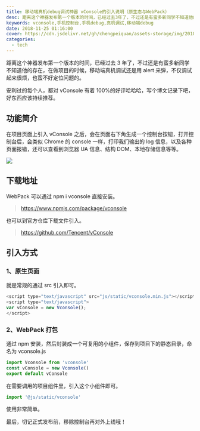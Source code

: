 ```yaml
---
title: 移动端真机debug调试神器 vConsole的引入说明（原生态与WebPack）
desc: 距离这个神器发布第一个版本的时间，已经过去3年了，不过还是有蛮多新同学不知道他的存在，在做项目的时候，移动端真机调试还是用alert来弹，不仅调试起来很烦，也蛮不好定位问题的。安利过的每个人，都对vConsole有着100%的好评哈哈哈，写个博文记录下吧，好东西应该持续推荐。
keywords: vconsole,手机控制台,手机debug,真机调试,移动端debug
date: 2018-11-25 01:16:00
cover: https://cdn.jsdelivr.net/gh/chengpeiquan/assets-storage/img/2018/11/1-1.jpg
categories:
  - tech
---
```


距离这个神器发布第一个版本的时间，已经过去 3 年了，不过还是有蛮多新同学不知道他的存在，在做项目的时候，移动端真机调试还是用 alert 来弹，不仅调试起来很烦，也蛮不好定位问题的。

安利过的每个人，都对 vConsole 有着 100%的好评哈哈哈，写个博文记录下吧，好东西应该持续推荐。

## 功能简介

在项目页面上引入 vConsole 之后，会在页面右下角生成一个控制台按钮，打开控制台后，会类似 Chrome 的 console 一样，打印我们输出的 log 信息，以及各种页面报错，还可以查看到浏览器 UA 信息、结构 DOM、本地存储信息等等。

![](https://cdn.jsdelivr.net/gh/chengpeiquan/assets-storage/img/2018/11/11.jpg)

## 下载地址

WebPack 可以通过 npm i vconsole 直接安装。

> https://www.npmjs.com/package/vconsole

也可以到官方仓库下载文件引入。

> https://github.com/Tencent/vConsole

## 引入方式

### 1、原生页面

就是常规的通过 src 引入即可。

```javascript
<script type="text/javascript" src="js/static/vconsole.min.js"></script>
<script type="text/javascript">
var vConsole = new Vconsole();
</script>
```

### 2、WebPack 打包

通过 npm 安装，然后封装成一个可复用的小组件，保存到项目下的静态目录，命名为 vconsole.js

```javascript
import Vconsole from 'vconsole'
const vConsole = new Vconsole()
export default vConsole
```

在需要调用的项目组件里，引入这个小组件即可。

```javascript
import '@js/static/vconsole'
```

使用非常简单。

最后，切记正式发布前，移除控制台再对外上线哦！
